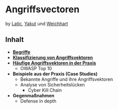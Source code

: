# Angriffsvectoren

by [Latic](https://github.com/LatiEm220189), [Yakut](https://github.com/YakuEn220157) und [Weichhart](https://github.com/WeicJa210116/)

## Inhalt

- [**Begriffe**](./docs/Begriffe.md)
- [**Klassifizierung von Angriffsvektoren**](./)
- [**Häufige Angriffsvektoren in der Praxis**](./docs/HäufigeAngriffsvektore.md)
  - OWASP Top 10
- **Beispiele aus der Praxis (Case Studies)**
  - Bekannte Angriffe und ihre Angriffsvektoren
  - Analyse von Sicherheitslücken
    - Cyber Kill Chain
- **Gegenmaßnahmen**
  - Defense in depth
